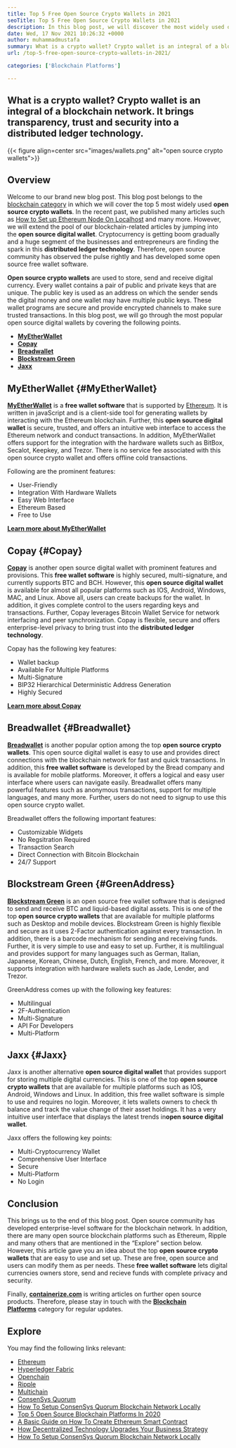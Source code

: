 ```yaml
---
title: Top 5 Free Open Source Crypto Wallets in 2021
seoTitle: Top 5 Free Open Source Crypto Wallets in 2021
description: In this blog post, we will discover the most widely used open-source crypto wallets such as Breadwallet, Copay, Jaxx, GreenAddress, and MyEtherWallet.
date: Wed, 17 Nov 2021 10:26:32 +0000
author: muhammadmustafa
summary: What is a crypto wallet? Crypto wallet is an integral of a blockchain network. It brings transparency, trust and security into a distributed ledger technology.
url: /top-5-free-open-source-crypto-wallets-in-2021/

categories: ['Blockchain Platforms']

---
```

## What is a crypto wallet? Crypto wallet is an integral of a blockchain network. It brings transparency, trust and security into a distributed ledger technology.

{{< figure align=center src="images/wallets.png" alt="open source crypto wallets">}}  

## Overview

Welcome to our brand new blog post. This blog post belongs to the [blockchain category][1] in which we will cover the top 5 most widely used **open source crypto wallets**. In the recent past, we published many articles such as [How to Set up Ethereum Node On Localhost][2] and many more. However, we will extend the pool of our blockchain-related articles by jumping into the **open source digital wallet**. Cryptocurrency is getting boom gradually and a huge segment of the businesses and entrepreneurs are finding the spark in this **distributed ledger technology**. Therefore, open source community has observed the pulse rightly and has developed some open source free wallet software.

**Open source crypto wallets** are used to store, send and receive digital currency. Every wallet contains a pair of public and private keys that are unique. The public key is used as an address on which the sender sends the digital money and one wallet may have multiple public keys. These wallet programs are secure and provide encrypted channels to make sure trusted transactions. In this blog post, we will go through the most popular open source digital wallets by covering the following points.

  * **[MyEtherWallet][3]**
  * **[Copay][4]**
  * **[Breadwallet][5]**
  * **[Blockstream Green][6]**
  * **[Jaxx][7]**

## MyEtherWallet {#MyEtherWallet}

[**MyEtherWallet**][8] is a **free wallet software** that is supported by [Ethereum][9]. It is written in javaScript and is a client-side tool for generating wallets by interacting with the Ethereum blockchain. Further, this **open source digital wallet** is secure, trusted, and offers an intuitive web interface to access the Ethereum network and conduct transactions. In addition, MyEtherWallet offers support for the integration with the hardware wallets such as BitBox, Secalot, Keepkey, and Trezor. There is no service fee associated with this open source crypto wallet and offers offline cold transactions.

Following are the prominent features:

  * User-Friendly
  * Integration With Hardware Wallets
  * Easy Web Interface 
  * Ethereum Based
  * Free to Use

[**Learn more about MyEtherWallet**][8]

## Copay {#Copay}

[**Copay**][10] is another open source digital wallet with prominent features and provisions. This **free wallet software** is highly secured, multi-signature, and currently supports BTC and BCH. However, this **open source digital wallet** is available for almost all popular platforms such as IOS, Android, Windows, MAC, and Linux. Above all, users can create backups for the wallet. In addition, it gives complete control to the users regarding keys and transactions. Further, Copay leverages Bitcoin Wallet Service for network interfacing and peer synchronization. Copay is flexible, secure and offers enterprise-level privacy to bring trust into the **distributed ledger technology**. 

Copay has the following key features:

  * Wallet backup
  * Available For Multiple Platforms
  * Multi-Signature
  * BIP32 Hierarchical Deterministic Address Generation
  * Highly Secured 

**[Learn more about Copay][11]**

## **Breadwallet** {#Breadwallet}

**[Breadwallet][12]** is another popular option among the top **open source crypto wallets**. This open source digital wallet is easy to use and provides direct connections with the blockchain network for fast and quick transactions. In addition, this **free wallet software** is developed by the Bread company and is available for mobile platforms. Moreover, it offers a logical and easy user interface where users can navigate easily. Breadwallet offers many powerful features such as anonymous transactions, support for multiple languages, and many more. Further, users do not need to signup to use this open source crypto wallet. 

Breadwallet offers the following important features: 

  * Customizable Widgets
  * No Regsitration Required 
  * Transaction Search
  * Direct Connection with Bitcoin Blockchain
  * 24/7 Support 

## Blockstream Green {#GreenAddress}

[**Blockstream Green**][13] is an open source free wallet software that is designed to send and receive BTC and liquid-based digital assets. This is one of the top **open source crypto wallets** that are available for multiple platforms such as Desktop and mobile devices. Blockstream Green is highly flexible and secure as it uses 2-Factor authentication against every transaction. In addition, there is a barcode mechanism for sending and receiving funds. Further, it is very simple to use and easy to set up. Further, it is multilingual and provides support for many languages such as German, Italian, Japanese, Korean, Chinese, Dutch, English, French, and more. Moreover, it supports integration with hardware wallets such as Jade, Lender, and Trezor. 

GreenAddress comes up with the following key features:

  * Multilingual
  * 2F-Authentication
  * Multi-Signature
  * API For Developers 
  * Multi-Platform 

## Jaxx {#Jaxx}

Jaxx is another alternative **open source digital wallet** that provides support for storing multiple digital currencies. This is one of the top **open source crypto wallets** that are available for multiple platforms such as IOS, Android, Windows and Linux. In addition, this free wallet software is simple to use and requires no login. Moreover, it lets wallets owners to check th balance and track the value change of their asset holdings. It has a very intuitive user interface that displays the latest trends in**open source digital wallet**. 

Jaxx offers the following key points:

  * Multi-Cryptocurrency Wallet
  * Comprehensive User Interface 
  * Secure
  * Multi-Platform 
  * No Login 

## Conclusion 

This brings us to the end of this blog post. Open source community has developed enterprise-level software for the blockchain network. In addition, there are many open source blockchain platforms such as Ethereum, Ripple and many others that are mentioned in the “Explore” section below. However, this article gave you an idea about the top **open source crypto wallets** that are easy to use and set up. These are free, open source and users can modify them as per needs. These **free wallet software** lets digital currencies owners store, send and recieve funds with complete privacy and security.

Finally, [**containerize.com**][14] is writing articles on further open source products. Therefore, please stay in touch with the [**Blockchain Platforms**][1] category for regular updates.

## Explore

You may find the following links relevant:

  * [Ethereum][9]
  * [Hyperledger Fabric][15]
  * [Openchain][16]
  * [Ripple][17]
  * [Multichain][18]
  * [ConsenSys Quorum][19]
  * [How To Setup ConsenSys Quorum Blockchain Network Locally][20]
  * [Top 5 Open Source Blockchain Platforms In 2020][21]
  * [A Basic Guide on How To Create Ethereum Smart Contract][22]
  * [How Decentralized Technology Upgrades Your Business Strategy][23]
  * [How To Setup ConsenSys Quorum Blockchain Network Locally][20]

 [1]: https://products.containerize.com/blockchain-platforms/
 [2]: https://blog.containerize.com/blockchain-platforms/what-is-testnet-how-to-deploy-it-ethereum-testnet/
 [3]: #MyEtherWallet
 [4]: #Copay
 [5]: #Breadwallet
 [6]: #GreenAddress
 [7]: #Jaxx
 [8]: https://www.myetherwallet.com/
 [9]: https://products.containerize.com/blockchain-platforms/ethereum
 [10]: https://github.com/bitpay/copay
 [11]: //github.com/bitpay/copay
 [12]: https://brd.com/
 [13]: https://blockstream.com/green/
 [14]: https://www.containerize.com/
 [15]: https://products.containerize.com/blockchain-platforms/hyperledger-fabric
 [16]: https://products.containerize.com/blockchain-platforms/openchain
 [17]: https://products.containerize.com/blockchain-platforms/ripple
 [18]: https://products.containerize.com/blockchain-platforms/multichain
 [19]: https://products.containerize.com/blockchain-platforms/consensys-quorum
 [20]: https://blog.containerize.com/blockchain-platforms/how-to-setup-consensys-quorum-blockchain-network-locally/

 [21]: https://blog.containerize.com/blockchain-platforms/top-5-open-source-blockchain-platforms-in-2020/

 [22]: https://blog.containerize.com/

 [23]: https://blog.containerize.com/2020/11/27/how-decentralized-technology-upgrades-your-business-strategy/